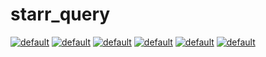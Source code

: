 # starr_query
[![default](https://github.com/user-attachments/assets/41415d88-24b5-4616-b751-b9a19b9a6741)](https://s36063.pcdn.co/wp-content/uploads/2015/11/headshot_crop-1024x1024.jpg)
[![default](https://github.com/user-attachments/assets/41415d88-24b5-4616-b751-b9a19b9a6741)](https://s36063.pcdn.co/wp-content/uploads/2015/11/headshot_crop-1024x1024.jpg)
[![default](https://github.com/user-attachments/assets/41415d88-24b5-4616-b751-b9a19b9a6741)](https://s36063.pcdn.co/wp-content/uploads/2015/11/headshot_crop-1024x1024.jpg)
[![default](https://github.com/user-attachments/assets/41415d88-24b5-4616-b751-b9a19b9a6741)](https://s36063.pcdn.co/wp-content/uploads/2015/11/headshot_crop-1024x1024.jpg)
[![default](https://github.com/user-attachments/assets/41415d88-24b5-4616-b751-b9a19b9a6741)](https://s36063.pcdn.co/wp-content/uploads/2015/11/headshot_crop-1024x1024.jpg)
[![default](https://github.com/user-attachments/assets/41415d88-24b5-4616-b751-b9a19b9a6741)](https://s36063.pcdn.co/wp-content/uploads/2015/11/headshot_crop-1024x1024.jpg)
